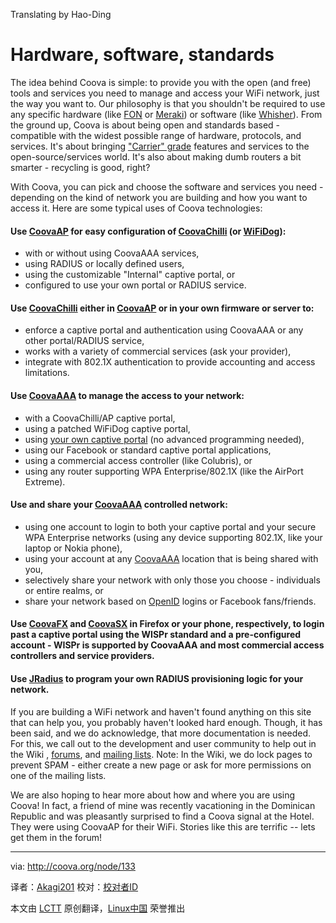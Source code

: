 Translating by Hao-Ding

Hardware, software, standards
=============================

The idea behind Coova is simple: to provide you with the open (and free) tools and services you need to manage and access your WiFi network, just the way you want to. Our philosophy is that you shouldn't be required to use any specific hardware (like [FON][1] or [Meraki][2]) or software (like [Whisher][3]). From the ground up, Coova is about being open and standards based - compatible with the widest possible range of hardware, protocols, and services. It's about bringing ["Carrier" grade][4] features and services to the open-source/services world. It's also about making dumb routers a bit smarter - recycling is good, right?

With Coova, you can pick and choose the software and services you need - depending on the kind of network you are building and how you want to access it. Here are some typical uses of Coova technologies:

#### Use [CoovaAP][5] for easy configuration of [CoovaChilli][6] (or [WiFiDog][7]):

* with or without using CoovaAAA services,
* using RADIUS or locally defined users,
* using the customizable "Internal" captive portal, or
* configured to use your own portal or RADIUS service.

#### Use [CoovaChilli][6] either in [CoovaAP][5] or in your own firmware or server to:
* enforce a captive portal and authentication using CoovaAAA or any other portal/RADIUS service,
* works with a variety of commercial services (ask your provider),
* integrate with 802.1X authentication to provide accounting and access limitations.

#### Use [CoovaAAA][8] to manage the access to your network:
* with a CoovaChilli/AP captive portal,
* using a patched WiFiDog captive portal,
* using [your own captive portal][9] (no advanced programming needed),
* using our Facebook or standard captive portal applications,
* using a commercial access controller (like Colubris), or
* using any router supporting WPA Enterprise/802.1X (like the AirPort Extreme).

#### Use and share your [CoovaAAA][8] controlled network:
* using one account to login to both your captive portal and your secure WPA Enterprise networks (using any device supporting 802.1X, like your laptop or Nokia phone),
* using your account at any [CoovaAAA][8] location that is being shared with you,
* selectively share your network with only those you choose - individuals or entire realms, or
* share your network based on [OpenID][10] logins or Facebook fans/friends.

#### Use [CoovaFX][11] and [CoovaSX][12] in Firefox or your phone, respectively, to login past a captive portal using the WISPr standard and a pre-configured account - WISPr is supported by CoovaAAA and most commercial access controllers and service providers.

#### Use [JRadius][13] to program your own RADIUS provisioning logic for your network.

If you are building a WiFi network and haven't found anything on this site that can help you, you probably haven't looked hard enough. Though, it has been said, and we do acknowledge, that more documentation is needed. For this, we call out to the development and user community to help out in the Wiki , [forums][14], and [mailing lists][15]. Note: In the Wiki, we do lock pages to prevent SPAM - either create a new page or ask for more permissions on one of the mailing lists.

We are also hoping to hear more about how and where you are using Coova! In fact, a friend of mine was recently vacationing in the Dominican Republic and was pleasantly surprised to find a Coova signal at the Hotel. They were using CoovaAP for their WiFi. Stories like this are terrific -- lets get them in the forum!

-------------------------------------------
via: http://coova.org/node/133

译者：[Akagi201](https://github.com/Akagi201) 校对：[校对者ID](https://github.com/校对者ID)

本文由 [LCTT](https://github.com/LCTT/TranslateProject) 原创翻译，[Linux中国](http://linux.cn/) 荣誉推出

[1]: https://corp.fon.com/en
[2]: https://meraki.cisco.com/
[3]: http://www.whisher.com/
[4]: https://meraki.cisco.com/blog/2008/04/new-carrier-services/
[5]: http://coova.org/CoovaAP
[6]: http://coova.org/CoovaChilli
[7]: http://dev.wifidog.org/
[8]: http://coova.org/CoovaAAA
[9]: http://coova.org/node/80
[10]: http://coova.org/node/71
[11]: http://www.coova.com/CoovaFX
[12]: http://www.coova.com/CoovaSX
[13]: http://coova.org/JRadius
[14]: http://coova.org/forum/
[15]: http://coova.org/MailingLists
